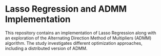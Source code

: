 # Lasso Regression and ADMM Implementation


This repository contains an implementation of Lasso Regression along with an exploration of the Alternating Direction Method of Multipliers (ADMM) algorithm. The study investigates different optimization approaches, including a distributed version of ADMM.
